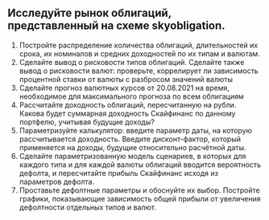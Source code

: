## Исследуйте рынок облигаций, представленный на схеме skyobligation.

1. Постройте распределение количества облигаций, длительностей их срока, их номиналов и средних доходностей по их типам и валютам. 
2. Сделайте вывод о рисковости типов облигаций. Сделайте также вывод о рисковости валют: проверьте, коррелирует ли зависимость процентной ставки от валюты с разбросом значений валюты
3. Сделайте прогноз валютных курсов от 20.08.2021 на время, необходимое для максимального прогноза по всем облигациям
4. Рассчитайте доходность облигаций, пересчитанную на рубли. Какова будет суммарная доходность Скайфинанс по данному портфелю, учитывая будущие доходы?
5. Параметризуйте калькулятор: введите параметр даты, на которую рассчитывается доходность. Введите дисконт-фактор, который применяется на доходы, будущие относительно расчётной даты.
6. Сделайте параметризованную модель сценариев, в которых для каждого типа и для каждой валюты облигаций вводится вероятность дефолта, и пересчитайте прибыль Скайфинанс исходя из параметров дефолта. 
7. Проставьте дефолтные параметры и обоснуйте их выбор. Постройте графики, показывающие зависимость общей прибыли от увеличения дефолтности отдельных типов и валют.
